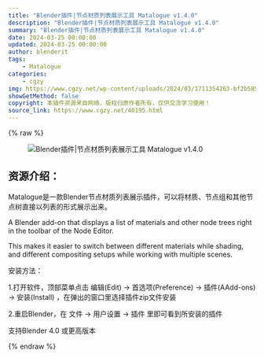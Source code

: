 ```yaml
---
title: "Blender插件|节点材质列表展示工具 Matalogue v1.4.0"
description: "Blender插件|节点材质列表展示工具 Matalogue v1.4.0"
summary: "Blender插件|节点材质列表展示工具 Matalogue v1.4.0"
date: 2024-03-25 00:00:00
updated: 2024-03-25 00:00:00
author: blenderit
tags: 
    - Matalogue
categories:
    - cgzy
img: https://www.cgzy.net/wp-content/uploads/2024/03/1711354263-bf2b585aaeb7a04.webp
showGetMethod: false
copyright: 本插件资源来自网络，版权归原作者所有，仅供交流学习使用！
source_link: https://www.cgzy.net/40195.html
---
```


{% raw %}
<div class="wp-block-image is-style-border-round-and-with-shadow">
<figure class="aligncenter size-large"><img decoding="async" src="https://img.alicdn.com/imgextra/i3/717183932/O1CN01lVeGRd1euuGrvwChZ_!!717183932.jpg" title="Blender插件|节点材质列表展示工具 Matalogue v1.4.0" alt="Blender插件|节点材质列表展示工具 Matalogue v1.4.0"></figure></div><div class="wp-block-pandastudio-title"><div class="title_style_01"><h2 id="h2-0">资源介绍：</h2></div></div><p class="is-style-text-indent-2em">Matalogue是一款Blender节点材质列表展示插件，可以将材质、节点组和其他节点树直接以列表的形式展示出来。</p><p>A Blender add-on that displays a list of materials and other node trees right in the toolbar of the Node Editor.</p><p>This makes it easier to switch between different materials while shading, and different compositing setups while working with multiple scenes.</p><div class="wp-block-pandastudio-title"><div class="title_style_01"><p>安装方法：</p></div></div><p>1.打开软件，顶部菜单点击 编辑(Edit) → 首选项(Preference) → 插件(AAdd-ons) → 安装(Install) ，在弹出的窗口里选择插件zip文件安装</p><p>2.重启Blender，在 文件 → 用户设置 → 插件 里即可看到所安装的插件</p><div class="wp-block-pandastudio-tips"><div class="tip success "><p>支持Blender 4.0 或更高版本</p>
</div></div>
<div style="display: none">cgzy</div>
{% endraw %}
